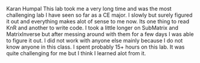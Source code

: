 Karan Humpal
This lab took me a very long time and was the most challenging lab I have seen so far as a CE major. I slowly but surely figured it out and everything makes alot of sense to me now. Its one thing to read KnR and another to write code. I took a little longer on SubMatrix and MatrixInverse but after messing around with them for a few days I was able to figure it out. I did not work with anyone else mainly because I do not know anyone in this class. I spent probably 15+ hours on this lab. It was quite challenging for me but I think I learned alot from it.